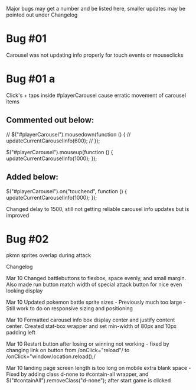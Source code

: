 Major bugs may get a number and be listed here, smaller updates may be pointed out under Changelog

# Bug #01
Carousel was not updating info properly for touch events or mouseclicks

# Bug #01 a 

Click's + taps inside #playerCarousel cause erratic movement of carousel items

## Commented out below:
// $("#playerCarousel").mousedown(function () {
//   updateCurrentCarouselInfo(600);
// });

$("#playerCarousel").mouseup(function () {
  updateCurrentCarouselInfo(1000);
});

## Added below:
$("#playerCarousel").on("touchend", function () {
  updateCurrentCarouselInfo(1000);
});

Changed delay to 1500, still not getting reliable carousel info updates but is improved

# Bug #02 

pkmn sprites overlap during attack




Changelog

Mar 10
Changed battlebuttons to flexbox, space evenly, and small margin. Also made run button match width of special attack button for nice even looking display

Mar 10
Updated pokemon battle sprite sizes - Previously much too large - Still work to do on responsive sizing and positioning

Mar 10
Formatted carousel info box display center and justify content center. Created stat-box wrapper and set min-width of 80px and 10px padding left

Mar 10
Restart button after losing or winning not working - fixed by changing link on button from /onClick="reload"/ to /onClick="window.location.reload();/

Mar 10
landing page screen length is too long on mobile extra blank space - Fixed by adding class d-none to #contain-all wrapper, and $("#containAll").removeClass("d-none"); after start game is clicked